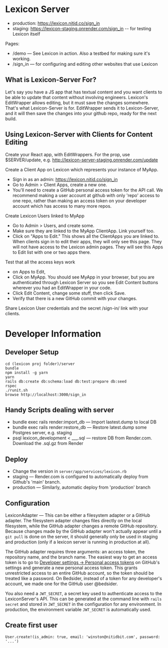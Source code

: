 Lexicon Server
==============

- production: https://lexicon.nitid.co/sign_in
- staging: https://lexicon-staging.onrender.com/sign_in -- for testing Lexicon itself

Pages:
- /demo — See Lexicon in action. Also a testbed for making sure it's working.
- /sign_in — for configuring and editing other websites that use Lexicon


What is Lexicon-Server For?
---------------------------
Let's say you have a JS app that has textual content and you want clients to be able to update that
content without involving engineers. Lexicon's EditWrapper allows editing, but it must save the
changes somewhere. That's what Lexicon-Server is for. EditWrapper sends it to Lexicon-Server, and it
will then save the changes into your github repo, ready for the next build.

Using Lexicon-Server with Clients for Content Editing
-----------------------------------------------------
Create your React app, with EditWrappers. For the <EditWrapper apiUpdateUrl={}> prop, use
$SERVER/update, e.g. http://lexicon-server-staging.onrender.com/update

Create a Client App on Lexicon which represents your instance of MyApp.
- Sign in as an admin: https://lexicon.nitid.co/sign_in
- Go to Admin > Client Apps, create a new one.
- You'll need to create a GitHub personal access token for the API call. We recommend making a user
  account at github with only 'repo' access to one repo, rather than making an access token on your
  developer account which has access to many more repos.

Create Lexicon Users linked to MyApp
- Go to Admin > Users, and create some.
- Make sure they are linked to the MyApp ClientApp. Link yourself too.
- Click on "Apps to Edit." This shows all the ClientApps you are linked to. When clients sign in to edit
  their apps, they will only see this page. They will not have access to the Lexicon admin pages.
  They will see this Apps to Edit list with one or two apps there.

Test that all the access keys work
- on Apps to Edit,
- Click on MyApp. You should see MyApp in your browser, but you are authenticated through Lexicon
  Server so you see Edit Content buttons wherever you had an EditWrapper in your code.
- Click Edit Content, change some stuff, then click Save.
- Verify that there is a new GitHub commit with your changes.

Share Lexicon User credentials and the secret /sign-in/ link with your clients.


Developer Information
=====================

Developer Setup
---------------

    cd (lexicon proj folder)/server
    bundle
    npm install -g yarn
    yarn
    rails db:create db:schema:load db:test:prepare db:seed
    rspec
    ./runit.sh
    browse http://localhost:3000/sign_in

Handy Scripts dealing with server
---------------------------------
- bundle exec rails render:import_db — Import lastest.dump to local DB
- bundle exec rails render:restore_db — Restore latest.dump some Postgres server, e.g. staging
- psql lexicon_development < ___.sql — restore DB from Render.com. Download the .sql.gz from Render

Deploy
------
- Change the version in `server/app/services/lexicon.rb`
- staging — Render.com is configured to automatically deploy from Github's 'main' branch.
- production — Similarly, automatic deploy from 'production' branch

Configuration
-------------

LexiconAdapter — This can be either a filesystem adapter or a GitHub adapter. The filesystem adapter changes files directly on the local filesystem, while the GitHub adapter changes a remote GitHub repository. Because changes made by the GitHub adapter won't actually appear until a `git pull` is done on the server, it should generally only be used in staging and production (only if a lexicon server is running in production at all).

The GitHub adapter requires three arguments: an access token, the repository name, and the branch name. The easiest way to get an access token is to go to [Developer settings -> Personal access tokens](https://github.com/settings/tokens) on GitHub's settings and generate a new personal access token. This grants unrestricted access to an entire GitHub account, so the token should be treated like a password. On Bedsider, instead of a token for any developer's account, we made one for the GitHub user @bedsider.

You also need a `JWT_SECRET`, a secret key used to authenticate access to the LexiconServer's API. This can be generated at the command line with `rails secret` and stored in `JWT_SECRET` in the configuration for any environment. In production, the environment variable `JWT_SECRET` is automatically used.

## Create first user
    User.create!(is_admin: true, email: 'winston@nitidbit.com', password: '...')

